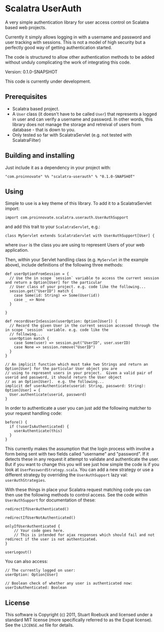 Scalatra UserAuth
=================

A very simple authentication library for user access control on Scalatra based web projects.

Currently it simply allows logging in with a username and password and user tracking with sessions.  This is not a model of high security but a perfectly good way of getting authentication started.

The code is structured to allow other authentication methods to be added without unduly complicating the work of integrating this code.

Version: 0.1.0-SNAPSHOT

This code is currently under development.

Prerequisites
-------------

* Scalatra based project.
* A `User` class (it doesn't have to be called `User`) that represents a logged in user and can verify a username and password.  In other words, this library does not manage the storage and retreival of users from database - that is down to you.
* Only tested so far with ScalatraServlet (e.g. not tested with ScalatraFilter)

Building and installing
-----------------------

Just include it as a dependency in your project with:

    "com.proinnovate" %% "scalatra-userauth" % "0.1.0-SNAPSHOT"

Using
-----

Simple to use is a key theme of this library.  To add it to a ScalatraServlet import:

    import com.proinnovate.scalatra.userauth.UserAuthSupport

and add this trait to your `ScalatraServlet`, e.g.:

    class MyServlet extends ScalatraServlet with UserAuthSupport[User] {

where `User` is the class you are using to represent Users of your web application.

Then, within your Servlet handling class (e.g. `MyServlet` in the example above), include definitions of the following three methods:

    def userOptionFromSession = {
      // Use the in scope `session` variable to access the current session and return a Option[User] for the particular
      // User class of your project. e.g. code like the following...
      session.get("UserID") match {
        case Some(id: String) => Some(User(id))
        case _ => None
      }

    }

    def recordUserInSession(userOption: Option[User]) {
      // Record the given User in the current session accessed through the in scope `session` variable. e.g. code like the
      // following...
      userOption match {
        case Some(user) => session.put("UserID", user.userID)
        case None => session.remove("UserID")
      }
    }

    // An implicit function which must take two Strings and return an Option[User] for the particular User object you are
    // using to represent users in your project.  Given a valid pair of userid and password, it should return the User object
    // as an Option[User].  e.g. the following...
    implicit def userAuthenticate(userid: String, password: String): Option[User] = {
      User.authenticate(userid, password)
    }

In order to authenticate a user you can just add the following matcher to your request handling code:

    before() {
      if (!userIsAuthenticated) {
        userAuthenticate(this)
      }
    }

This currently makes the assumption that the login process with involve a form being sent with two fields called "username" and "password".  If it detects these in any request it attempt to validate and authenticate the user.  But if you want to change this you will see just how simple the code is if you look at `UserPasswordStrategy.scala`.  You can add a new strategy or use a different strategy by overriding the `UserAuthSupport` lazy val: `userAuthStrategies`. 

With these things in place your Scalatra request matching code you can then use the following methods to control access.  See the code within `UserAuthSupport` for documentation of these:

    redirectIfUserAuthenticated()

    redirectIfUserNotAuthenticated()

    onlyIfUserAuthenticated {
        // Your code goes here.
        // This is intended for ajax responses which should fail and not redirect if the user is not authenticated.
    }

    userLogout()

You can also access:

    // The currently logged on user:
    userOption: Option[User]

    // Boolean check of whether any user is authenticated now:
    userIsAuthenticated: Boolean


License
-------

This software is Copyright (c) 2011, Stuart Roebuck and licensed under a
standard MIT license (more specifically referred to as the Expat license). See
the `LICENSE.md` file for details.


